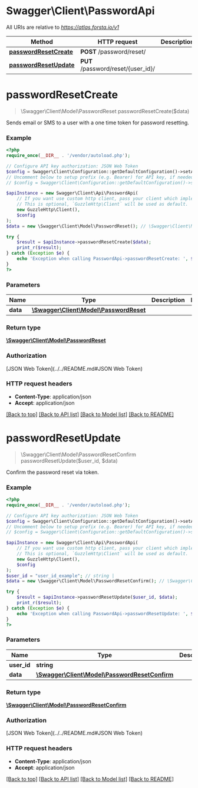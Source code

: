 # Swagger\Client\PasswordApi

All URIs are relative to *https://atlas.forsta.io/v1*

Method | HTTP request | Description
------------- | ------------- | -------------
[**passwordResetCreate**](PasswordApi.md#passwordResetCreate) | **POST** /password/reset/ | 
[**passwordResetUpdate**](PasswordApi.md#passwordResetUpdate) | **PUT** /password/reset/{user_id}/ | 


# **passwordResetCreate**
> \Swagger\Client\Model\PasswordReset passwordResetCreate($data)



Sends email or SMS to a user with a one time token for password resetting.

### Example
```php
<?php
require_once(__DIR__ . '/vendor/autoload.php');

// Configure API key authorization: JSON Web Token
$config = Swagger\Client\Configuration::getDefaultConfiguration()->setApiKey('Authorization', 'YOUR_API_KEY');
// Uncomment below to setup prefix (e.g. Bearer) for API key, if needed
// $config = Swagger\Client\Configuration::getDefaultConfiguration()->setApiKeyPrefix('Authorization', 'Bearer');

$apiInstance = new Swagger\Client\Api\PasswordApi(
    // If you want use custom http client, pass your client which implements `GuzzleHttp\ClientInterface`.
    // This is optional, `GuzzleHttp\Client` will be used as default.
    new GuzzleHttp\Client(),
    $config
);
$data = new \Swagger\Client\Model\PasswordReset(); // \Swagger\Client\Model\PasswordReset | 

try {
    $result = $apiInstance->passwordResetCreate($data);
    print_r($result);
} catch (Exception $e) {
    echo 'Exception when calling PasswordApi->passwordResetCreate: ', $e->getMessage(), PHP_EOL;
}
?>
```

### Parameters

Name | Type | Description  | Notes
------------- | ------------- | ------------- | -------------
 **data** | [**\Swagger\Client\Model\PasswordReset**](../Model/PasswordReset.md)|  |

### Return type

[**\Swagger\Client\Model\PasswordReset**](../Model/PasswordReset.md)

### Authorization

[JSON Web Token](../../README.md#JSON Web Token)

### HTTP request headers

 - **Content-Type**: application/json
 - **Accept**: application/json

[[Back to top]](#) [[Back to API list]](../../README.md#documentation-for-api-endpoints) [[Back to Model list]](../../README.md#documentation-for-models) [[Back to README]](../../README.md)

# **passwordResetUpdate**
> \Swagger\Client\Model\PasswordResetConfirm passwordResetUpdate($user_id, $data)



Confirm the password reset via token.

### Example
```php
<?php
require_once(__DIR__ . '/vendor/autoload.php');

// Configure API key authorization: JSON Web Token
$config = Swagger\Client\Configuration::getDefaultConfiguration()->setApiKey('Authorization', 'YOUR_API_KEY');
// Uncomment below to setup prefix (e.g. Bearer) for API key, if needed
// $config = Swagger\Client\Configuration::getDefaultConfiguration()->setApiKeyPrefix('Authorization', 'Bearer');

$apiInstance = new Swagger\Client\Api\PasswordApi(
    // If you want use custom http client, pass your client which implements `GuzzleHttp\ClientInterface`.
    // This is optional, `GuzzleHttp\Client` will be used as default.
    new GuzzleHttp\Client(),
    $config
);
$user_id = "user_id_example"; // string | 
$data = new \Swagger\Client\Model\PasswordResetConfirm(); // \Swagger\Client\Model\PasswordResetConfirm | 

try {
    $result = $apiInstance->passwordResetUpdate($user_id, $data);
    print_r($result);
} catch (Exception $e) {
    echo 'Exception when calling PasswordApi->passwordResetUpdate: ', $e->getMessage(), PHP_EOL;
}
?>
```

### Parameters

Name | Type | Description  | Notes
------------- | ------------- | ------------- | -------------
 **user_id** | **string**|  |
 **data** | [**\Swagger\Client\Model\PasswordResetConfirm**](../Model/PasswordResetConfirm.md)|  |

### Return type

[**\Swagger\Client\Model\PasswordResetConfirm**](../Model/PasswordResetConfirm.md)

### Authorization

[JSON Web Token](../../README.md#JSON Web Token)

### HTTP request headers

 - **Content-Type**: application/json
 - **Accept**: application/json

[[Back to top]](#) [[Back to API list]](../../README.md#documentation-for-api-endpoints) [[Back to Model list]](../../README.md#documentation-for-models) [[Back to README]](../../README.md)

